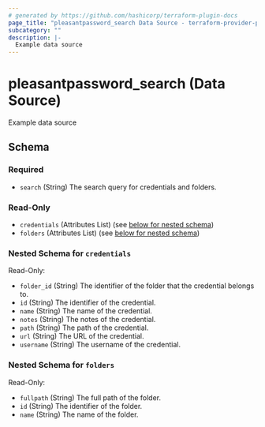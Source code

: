 ```yaml
---
# generated by https://github.com/hashicorp/terraform-plugin-docs
page_title: "pleasantpassword_search Data Source - terraform-provider-pleasant-password-server"
subcategory: ""
description: |-
  Example data source
---
```


# pleasantpassword_search (Data Source)

Example data source



<!-- schema generated by tfplugindocs -->
## Schema

### Required

- `search` (String) The search query for credentials and folders.

### Read-Only

- `credentials` (Attributes List) (see [below for nested schema](#nestedatt--credentials))
- `folders` (Attributes List) (see [below for nested schema](#nestedatt--folders))

<a id="nestedatt--credentials"></a>
### Nested Schema for `credentials`

Read-Only:

- `folder_id` (String) The identifier of the folder that the credential belongs to.
- `id` (String) The identifier of the credential.
- `name` (String) The name of the credential.
- `notes` (String) The notes of the credential.
- `path` (String) The path of the credential.
- `url` (String) The URL of the credential.
- `username` (String) The username of the credential.


<a id="nestedatt--folders"></a>
### Nested Schema for `folders`

Read-Only:

- `fullpath` (String) The full path of the folder.
- `id` (String) The identifier of the folder.
- `name` (String) The name of the folder.
